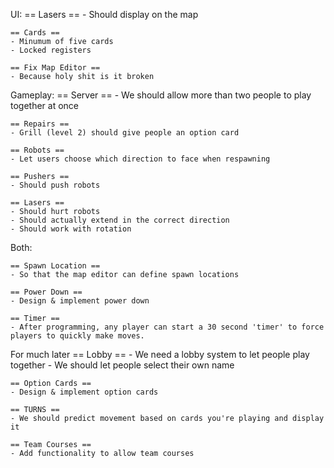 UI:
    == Lasers ==
    - Should display on the map

    == Cards ==
    - Minumum of five cards
    - Locked registers

    == Fix Map Editor ==
    - Because holy shit is it broken
    

Gameplay:
    == Server ==
    - We should allow more than two people to play together at once

    == Repairs ==
    - Grill (level 2) should give people an option card

    == Robots ==
    - Let users choose which direction to face when respawning

    == Pushers ==
    - Should push robots

    == Lasers ==
    - Should hurt robots
    - Should actually extend in the correct direction
    - Should work with rotation

Both:

    == Spawn Location ==
    - So that the map editor can define spawn locations

    == Power Down ==
    - Design & implement power down

    == Timer ==
    - After programming, any player can start a 30 second 'timer' to force players to quickly make moves.

For much later
    == Lobby ==
    - We need a lobby system to let people play together
    - We should let people select their own name

    == Option Cards ==
    - Design & implement option cards

    == TURNS ==
    - We should predict movement based on cards you're playing and display it

    == Team Courses ==
    - Add functionality to allow team courses